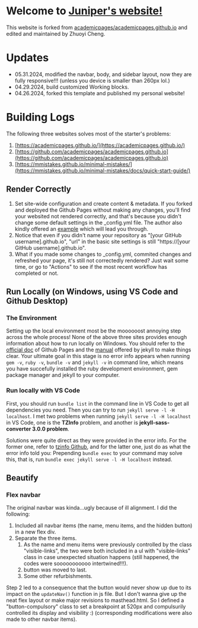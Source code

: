 # Welcome to [Juniper's website!](https://juniper1106.github.io/)

This website is forked from [academicpages/academicpages.github.io](https://github.com/academicpages/academicpages.github.io) and edited and maintained by Zhuoyi Cheng.

# Updates

- 05.31.2024, modified the navbar, body, and sidebar layout, now they are fully responsive!!! (unless you device is smaller than 260px lol.)
- 04.29.2024, build customized Working blocks.
- 04.26.2024, forked this template and published my personal website!

# Building Logs

The following three websites solves most of the starter's problems:

1. [https://academicpages.github.io/](https://academicpages.github.io/)
2. [https://github.com/academicpages/academicpages.github.io](https://github.com/academicpages/academicpages.github.io)
3. [https://mmistakes.github.io/minimal-mistakes/](https://mmistakes.github.io/minimal-mistakes/docs/quick-start-guide/)

## Render Correctly

1. Set site-wide configuration and create content & metadata. If you forked and deployed the Github Pages without making any changes, you'll find your websited not rendered correctly, and that's because you didn't change some default settings in the \_config.yml file. The author also kindly offered an [example](https://archive.is/3TPas) which will lead you through.
2. Notice that even if you didn't name your repository as "[your GitHub username].github.io", "url" in the basic site settings is still "https://[your GitHub username].github.io".
3. What if you made some changes to \_config.yml, commited changes and refreshed your page, it's still not correctedly rendered? Just wait some time, or go to "Actions" to see if the most recent workflow has completed or not.

## Run Locally (on Windows, using VS Code and Github Desktop)

### The Environment

Setting up the local environment most be the moooooost annoying step across the whole process! None of the above three sites provides enough information about how to run locally on Windows. You should refer to the [official doc](https://docs.github.com/en/pages/setting-up-a-github-pages-site-with-jekyll/about-github-pages-and-jekyll) of Github Pages and the [manual](https://jekyllrb.com/docs/installation/windows/) offered by jekyll to make things clear. Your ultimate goal in this stage is no error info appears when running `gem -v`, `ruby -v`, `bundle -v` and `jekyll -v` in command line, which means you have succefully installed the ruby development environment, gem package manager and jekyll to your computer.

### Run locally with VS Code

First, you should run `bundle list` in the command line in VS Code to get all dependencies you need. Then you can try to run `jekyll serve -l -H localhost`. I met two problems when running `jekyll serve -l -H localhost` in VS Code, one is the **TZInfo** problem, and another is **jekyll-sass-converter 3.0.0 problem**.

Solutions were quite direct as they were provided in the error info. For the former one, refer to [tzinfo Github](https://github.com/tzinfo/tzinfo/wiki/Resolving-TZInfo::DataSourceNotFound-Errors), and for the latter one, just do as what the error info told you: Prepending `bundle exec` to your command may solve this, that is, run `bundle exec jekyll serve -l -H localhost` instead.

## Beautify
### Flex navbar
The original navbar was kinda...ugly because of ill alignment. I did the following:

1. Included all navbar items (the name, menu items, and the hidden button) in a new flex div.
2. Separate the three items.
   1. As the name and menu items were previously controlled by the class "visible-links", the two were both included in a ul with "visible-links" class in case unexpected situation happens (still happened, the codes were sooooooooooo intertwined!!!).
   2. button was moved to last.
   3. Some other refurbishments.

Step 2 led to a consequence that the button would never show up due to its impact on the `updateNav()` function in js file. But I don't wanna give up the neat flex layout or make major revisions to masthead.html. So I defined a "button-compulsory" class to set a breakpoint at 520px and compulsurily controlled its display and visibility :\) (corresponding modifications were also made to other navbar items). 